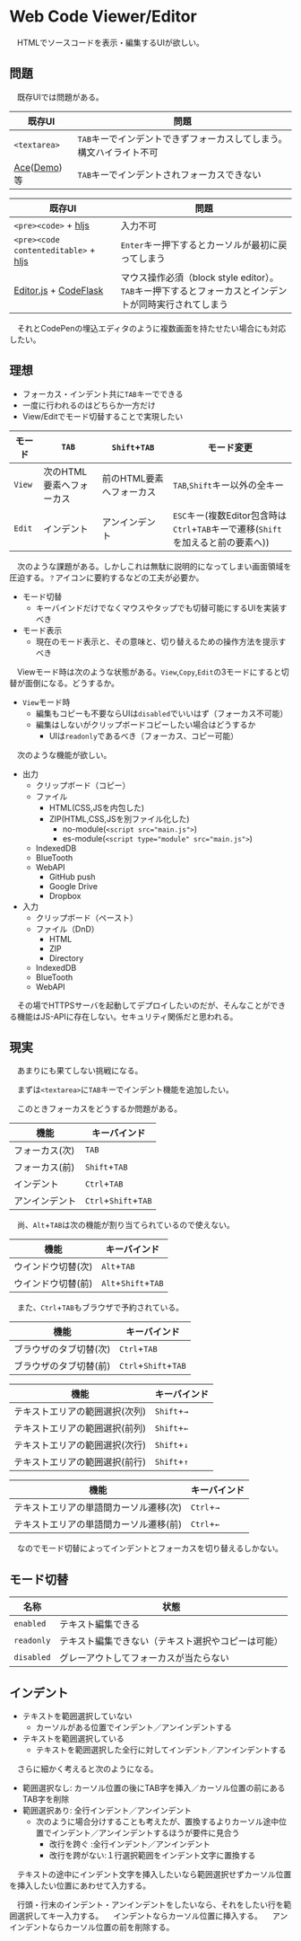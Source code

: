 # Web Code Viewer/Editor

　HTMLでソースコードを表示・編集するUIが欲しい。

## 問題

　既存UIでは問題がある。

既存UI|問題
------|----
`<textarea>`|`TAB`キーでインデントできずフォーカスしてしまう。構文ハイライト不可
[Ace][]([Demo][Ace Demo])等|`TAB`キーでインデントされフォーカスできない

既存UI|問題
------|----
`<pre><code>` + [hljs][]|入力不可
`<pre><code contenteditable>` + [hljs][]|`Enter`キー押下するとカーソルが最初に戻ってしまう
[Editor.js][] + [CodeFlask][]|マウス操作必須（block style editor）。`TAB`キー押下するとフォーカスとインデントが同時実行されてしまう

[Ace]:https://github.com/ajaxorg/ace?tab=readme-ov-file#documentation
[Ace Demo]:https://ace.c9.io/build/kitchen-sink.html
[hljs]:https://highlightjs.org/
[Editor.js]:https://editorjs.io/
[CodeFlask]:https://github.com/calumk/editorjs-codeflask

　それとCodePenの埋込エディタのように複数画面を持たせたい場合にも対応したい。

## 理想

* フォーカス・インデント共に`TAB`キーでできる
* 一度に行われるのはどちらか一方だけ
* View/Editでモード切替することで実現したい

モード|`TAB`|`Shift`+`TAB`|モード変更
------|-----|-------------|----------
`View`|次のHTML要素へフォーカス|前のHTML要素へフォーカス|`TAB`,`Shift`キー以外の全キー
`Edit`|インデント|アンインデント|`ESC`キー(複数Editor包含時は`Ctrl`+`TAB`キーで遷移(`Shift`を加えると前の要素へ))

　次のような課題がある。しかしこれは無駄に説明的になってしまい画面領域を圧迫する。`？`アイコンに要約するなどの工夫が必要か。

* モード切替
    * キーバインドだけでなくマウスやタップでも切替可能にするUIを実装すべき
* モード表示
    * 現在のモード表示と、その意味と、切り替えるための操作方法を提示すべき

　Viewモード時は次のような状態がある。`View`,`Copy`,`Edit`の3モードにすると切替が面倒になる。どうするか。

* `View`モード時
    * 編集もコピーも不要ならUIは`disabled`でいいはず（フォーカス不可能）
    * 編集はしないがクリップボードコピーしたい場合はどうするか
        * UIは`readonly`であるべき（フォーカス、コピー可能）

　次のような機能が欲しい。

* 出力
    * クリップボード（コピー）
    * ファイル
        * HTML(CSS,JSを内包した)
        * ZIP(HTML,CSS,JSを別ファイル化した)
            * no-module(`<script src="main.js">`)
            * es-module(`<script type="module" src="main.js">`)
    * IndexedDB
    * BlueTooth
    * WebAPI
        * GitHub push
        * Google Drive
        * Dropbox
* 入力
    * クリップボード（ペースト）
    * ファイル（DnD）
        * HTML
        * ZIP
        * Directory
    * IndexedDB
    * BlueTooth
    * WebAPI

　その場でHTTPSサーバを起動してデプロイしたいのだが、そんなことができる機能はJS-APIに存在しない。セキュリティ関係だと思われる。

## 現実

　あまりにも果てしない挑戦になる。

　まずは`<textarea>`に`TAB`キーでインデント機能を追加したい。

　このときフォーカスをどうするか問題がある。

機能|キーバインド
----|------------
フォーカス(次)|`TAB`
フォーカス(前)|`Shift`+`TAB`
インデント|`Ctrl`+`TAB`
アンインデント|`Ctrl`+`Shift`+`TAB`

　尚、`Alt`+`TAB`は次の機能が割り当てられているので使えない。

機能|キーバインド
----|------------
ウインドウ切替(次)|`Alt`+`TAB`
ウインドウ切替(前)|`Alt`+`Shift`+`TAB`

　また、`Ctrl`+`TAB`もブラウザで予約されている。

機能|キーバインド
----|------------
ブラウザのタブ切替(次)|`Ctrl`+`TAB`
ブラウザのタブ切替(前)|`Ctrl`+`Shift`+`TAB`

機能|キーバインド
----|------------
テキストエリアの範囲選択(次列)|`Shift`+`→`
テキストエリアの範囲選択(前列)|`Shift`+`←`
テキストエリアの範囲選択(次行)|`Shift`+`↓`
テキストエリアの範囲選択(前行)|`Shift`+`↑`

機能|キーバインド
----|------------
テキストエリアの単語間カーソル遷移(次)|`Ctrl`+`→`
テキストエリアの単語間カーソル遷移(前)|`Ctrl`+`←`

　なのでモード切替によってインデントとフォーカスを切り替えるしかない。

## モード切替

名称|状態
----|----
`enabled`|テキスト編集できる
`readonly`|テキスト編集できない（テキスト選択やコピーは可能）
`disabled`|グレーアウトしてフォーカスが当たらない

## インデント

* テキストを範囲選択していない
    * カーソルがある位置でインデント／アンインデントする
* テキストを範囲選択している
    * テキストを範囲選択した全行に対してインデント／アンインデントする

　さらに細かく考えると次のようになる。

* 範囲選択なし: カーソル位置の後にTAB字を挿入／カーソル位置の前にあるTAB字を削除
* 範囲選択あり: 全行インデント／アンインデント
    * 次のように場合分けすることも考えたが、置換するよりカーソル途中位置でインデント／アンインデントするほうが要件に見合う
        * 改行を跨ぐ    :全行インデント／アンインデント
        * 改行を跨がない:１行選択範囲をインデント文字に置換する

　テキストの途中にインデント文字を挿入したいなら範囲選択せずカーソル位置を挿入したい位置にあわせて入力する。

　行頭・行末のインデント・アンインデントをしたいなら、それをしたい行を範囲選択してキー入力する。
　インデントならカーソル位置に挿入する。
　アンインデントならカーソル位置の前を削除する。




